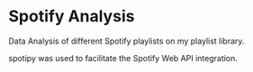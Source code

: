 # Spotify Analysis

Data Analysis of different Spotify playlists on my playlist library.

spotipy was used to facilitate the Spotify Web API integration.
